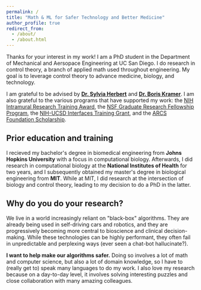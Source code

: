 ```yaml
---
permalink: /
title: "Math & ML for Safer Technology and Better Medicine"
author_profile: true
redirect_from: 
  - /about/
  - /about.html
---
```


Thanks for your interest in my work! I am a PhD student in the Department of Mechanical and Aersopace Engineering at UC San Diego.
I do research in control theory, a branch of applied math used throughout engineering.
My goal is to leverage control theory to advance medicine, biology, and technology.

I am grateful to be advised by [**Dr. Sylvia Herbert**](https://sylviaherbert.com) and [**Dr. Boris Kramer**](https://kramer.ucsd.edu).
I am also grateful to the various programs that have supported my work: the [NIH Intramural Research Training Award](https://www.training.nih.gov/research-training/pb/pb/#about-this-program), the [NSF Graduate Research Fellowship Program](https://www.nsf.gov/funding/opportunities/grfp-nsf-graduate-research-fellowship-program), the [NIH-UCSD Interfaces Training Grant](https://interfaces.ucsd.edu), and the [ARCS Foundation Scholarship](https://www.arcsfoundation.org/national-homepage).

## Prior education and training
I recieved my bachelor's degree in biomedical engineering from **Johns Hopkins University** with a focus in computational biology.
Afterwards, I did research in computational biology at the **National Institutes of Health** for two years, and I subsequently obtained my master's degree in biological engineering from **MIT**.
While at MIT, I did research at the intersection of biology and control theory, leading to my decision to do a PhD in the latter.

## Why do you do your research?
We live in a world increasingly reliant on "black-box" algorithms.
They are already being used in self-driving cars and robotics, and they are progressively becoming more central to bioscience and clinical decision-making.
While these technologies can be highly performant, they often fail in unpredictable and perplexing ways (ever seen a chat-bot hallucinate?).

**I want to help make our algorithms safer.**
Doing so involves a lot of math and computer science, but also a lot of domain knowledge, so I have to (really get to) speak many languages to do my work.
I also love my research because on a day-to-day level, it involves solving interesting puzzles and close collaboration with many amazing colleagues.

